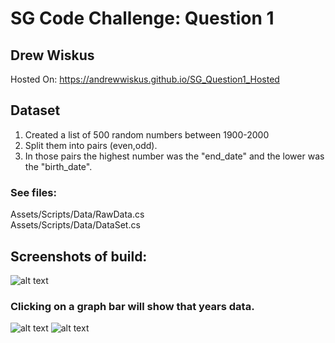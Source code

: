 # SG Code Challenge: Question 1
## Drew Wiskus
Hosted On: https://andrewwiskus.github.io/SG_Question1_Hosted

## Dataset

1. Created a list of 500 random numbers between 1900-2000<br />
2. Split them into pairs (even,odd).<br />
3. In those pairs the highest number was the "end_date" and the lower was the "birth_date".<br />

### See files:
Assets/Scripts/Data/RawData.cs<br />
Assets/Scripts/Data/DataSet.cs<br />


## Screenshots of build:
![alt text](https://raw.githubusercontent.com/andrewwiskus/SG_Question1/master/OutputImages/output_img1.png)

### Clicking on a graph bar will show that years data.
![alt text](https://raw.githubusercontent.com/andrewwiskus/SG_Question1/master/OutputImages/output_img2.png)
![alt text](https://raw.githubusercontent.com/andrewwiskus/SG_Question1/master/OutputImages/output_img3.png)
